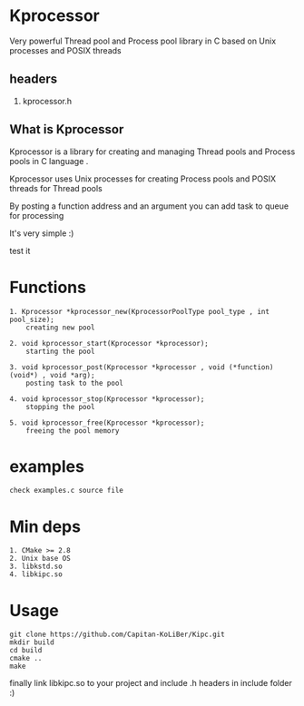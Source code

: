 # Kprocessor
Very powerful Thread pool and Process pool library in C based on Unix processes and POSIX threads

## headers

1. kprocessor.h   

## What is Kprocessor
Kprocessor is a library for creating and managing Thread pools and Process pools in C language .

Kprocessor uses Unix processes for creating Process pools and POSIX threads for Thread pools

By posting a function address and an argument you can add task to queue for processing 

It's very simple :) 

test it


# Functions
```
1. Kprocessor *kprocessor_new(KprocessorPoolType pool_type , int pool_size);
    creating new pool 
    
2. void kprocessor_start(Kprocessor *kprocessor);
    starting the pool
    
3. void kprocessor_post(Kprocessor *kprocessor , void (*function)(void*) , void *arg);
    posting task to the pool
    
4. void kprocessor_stop(Kprocessor *kprocessor);
    stopping the pool
    
5. void kprocessor_free(Kprocessor *kprocessor);
    freeing the pool memory
```

# examples 
```
check examples.c source file
```


# Min deps
```
1. CMake >= 2.8
2. Unix base OS
3. libkstd.so
4. libkipc.so
```

# Usage
```
git clone https://github.com/Capitan-KoLiBer/Kipc.git
mkdir build
cd build
cmake ..
make 
```
finally link libkipc.so to your project and include .h headers in include folder
<br/>
:)
